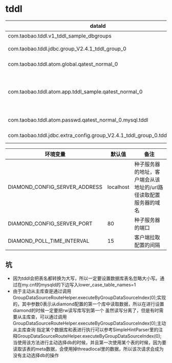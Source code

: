 tddl
====

<table>
<thead>
<th>dataId</th>
<th>value</th>
<th>备注</th>
</thead>
<tbody>
  <tr>
  <td>com.taobao.tddl.v1_tddl_sample_dbgroups</td>
  <td>tddl_group_0,tddl_group_1</td>
  <td>com.taobao.tddl.v1_{appName}_dbgroups matrix的配置</td>
  </tr>
  <tr>
    <td>com.taobao.tddl.jdbc.group_V2.4.1_tddl_group_0</td>
    <td>qatest_normal_0:r2w10p0,qatest_normal_0_bac:r10w0p0</td>
    <td>可以一主多备配置 com.taobao.tddl.jdbc.group_V2.4.1_{dbGroupKey}</td>
    </tr>
    <tr>
      <td>com.taobao.tddl.atom.global.qatest_normal_0</td>
      <td>ip=127.0.0.1 
          port=3306 
          dbName=qatest_normal_0 
          dbType=mysql 
          dbStatus=RW</td>
      <td>com.taobao.tddl.atom.global.{dbKey} </td>
      </tr>
      <tr>
        <td>com.taobao.tddl.atom.app.tddl_sample.qatest_normal_0 </td>
        <td>userName=tddl 
            minPoolSize=1 
            maxPoolSize=100</td>
        <td>com.taobao.tddl.atom.app.{appName}.{dbKey}       
            userName=tddl 
            minPoolSize=20 
            maxPoolSize=40 
            idleTimeout=20 
            blockingTimeout=10000 
            preparedStatementCacheSize=1000          
            connectionProperties=characterEncoding=UTF-8;autoReconnect=true;connectionInitSql=set names utf8mb4;
            readRestrictTimes=0 
            writeRestrictTimes=0 
            timeSliceInMillis=0 </td>
        </tr>
        <tr>
          <td>com.taobao.tddl.atom.passwd.qatest_normal_0.mysql.tddl</td>
          <td>encPasswd=tddl</td>
          <td>com.taobao.tddl.atom.passwd.{dbName}.{dbType}.{userName} 
              encPasswd=密码 
              encKey=密钥</td>
          </tr>
          <tr>
            <td>com.taobao.tddl.jdbc.extra_config.group_V2.4.1_tddl_group_0.tddl_sample</td>
            <td>{"sqlForbid":[],"sqlDsIndex":{},"tabDsIndex":{},"defaultMain":"true"}</td>
            <td>com.taobao.tddl.jdbc.extra_config.group_V2.4.1_{dbGroupKey}.{appName}</td>
            </tr>
</tbody>
</table>

<table>
<thead>
<th>环境变量</th>
<th>默认值</th>
<th>备注</th>
</thead>
<tbody>
    <tr>
    <td>DIAMOND_CONFIG_SERVER_ADDRESS</td>
    <td>localhost</td>
    <td>种子服务器的地址，客户端会从该地址的/url路径读取配置服务器的域名</td>
    </tr>
    <tr>
        <td>DIAMOND_CONFIG_SERVER_PORT</td>
        <td>80</td>
        <td>种子服务器的端口</td>
    </tr>
    <tr>
        <td>DIAMOND_POLL_TIME_INTERVAL</td>
        <td>15</td>
        <td>客户端拉取配置的间隔</td>
    </tr>
</tbody>
</table>	 

## 坑
* 因为tddl会把表名都转换为大写，所以一定要设置数据库表名忽略大小写。通过在my.cnf的mysqld的下边写入lower_case_table_names=1 
* 由于主动从主库查是通过调用GroupDataSourceRouteHelper.executeByGroupDataSourceIndex(0);实现的，其中参数0表示从diamond配置的第一个库中读取数据，所以在进行设置diamond的时候一定要把rw读写库写到第一个
虽然读写分离了，但是有时需要从主库查，可以通过调用GroupDataSourceRouteHelper.executeByGroupDataSourceIndex(0);主动从主库查询 指定某个数据库和表进行执行可以参考SimpleHintParser里的注释GroupDataSourceRouteHelper.executeByGroupDataSourceIndex(0); 当使用该方法进行主动选择db的时候，并且第一次使用某个表的时候，因为要读取该表的meta数据，会使用掉threadlocal里的数据，所以该次请求会成为没有主动选择db的操作 
